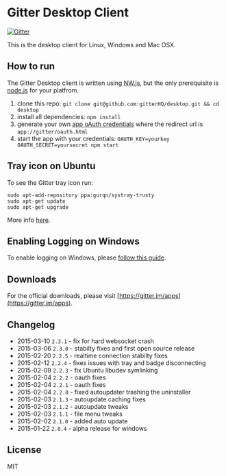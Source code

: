 Gitter Desktop Client
=====================

[![Gitter](https://badges.gitter.im/Join%20Chat.svg)](https://gitter.im/gitterHQ/desktop?utm_source=badge&utm_medium=badge&utm_campaign=pr-badge&utm_content=badge)

This is the desktop client for Linux, Windows and Mac OSX.

How to run
----------

The Gitter Desktop client is written using [NW.js](http://nwjs.io/), but the only prerequisite is [node.js](http://nodejs.org/download) for your platfrom.

1. clone this repo: `git clone git@github.com:gitterHQ/desktop.git && cd desktop`
2. install all dependencies: `npm install`
3. generate your own [app oAuth credentials](https://developer.gitter.im/apps) where the redirect url is `app://gitter/oauth.html`
4. start the app with your credentials: `OAUTH_KEY=yourkey OAUTH_SECRET=yoursecret npm start`

Tray icon on Ubuntu
-------------------
To see the Gitter tray icon run:

```
sudo apt-add-repository ppa:gurqn/systray-trusty
sudo apt-get update
sudo apt-get upgrade
```

More info [here](http://ubuntuforums.org/showthread.php?t=2217458).

Enabling Logging on Windows
---------------------------
To enable logging on Windows, please [follow this guide](https://gist.github.com/trevorah/bfeb4ad69e4633dc76c5).

Downloads
---------

For the official downloads, please visit [https://gitter.im/apps](https://gitter.im/apps).

Changelog
---------
* 2015-03-10 `2.3.1` - fix for hard websocket crash
* 2015-03-06 `2.3.0` - stabilty fixes and first open source release
* 2015-02-20 `2.2.5` - realtime connection stabilty fixes
* 2015-02-12 `2.2.4` - fixes issues with tray and badge disconnecting
* 2015-02-09 `2.2.3` - fix Ubuntu libudev symlinking
* 2015-02-04 `2.2.2` - oauth fixes
* 2015-02-04 `2.2.1` - oauth fixes
* 2015-02-04 `2.2.0` - fixed autoupdater trashing the uninstaller
* 2015-02-03 `2.1.3` - autoupdate caching fixes
* 2015-02-03 `2.1.2` - autoupdate tweaks
* 2015-02-03 `2.1.1` - file menu tweaks
* 2015-02-02 `2.1.0` - added auto update
* 2015-01-22 `2.0.4` - alpha release for windows

License
-------

MIT
